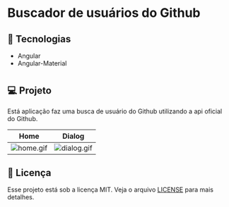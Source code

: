 # Buscador de usuários do Github

## :rocket: Tecnologias

- Angular
- Angular-Material
#
## 💻 Projeto

Está aplicação faz uma busca de usuário do Github utilizando a api oficial do Github.

| Home  | Dialog |
|---|---|
| ![home.gif](https://github.com/alvaroaxsmith/ng_training/blob/main/.github/images/home.gif)  | ![dialog.gif](https://github.com/alvaroaxsmith/ng_training/blob/main/.github/images/dialog.gif)  |

## :memo: Licença

Esse projeto está sob a licença MIT. Veja o arquivo [LICENSE](https://github.com/alvaroaxsmith/ng_training/blob/main/LICENSE) para mais detalhes.

